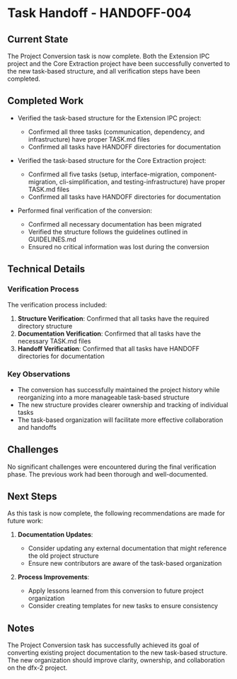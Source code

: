 # Task Handoff - HANDOFF-004

## Current State

The Project Conversion task is now complete. Both the Extension IPC project and the Core Extraction project have been successfully converted to the new task-based structure, and all verification steps have been completed.

## Completed Work

- Verified the task-based structure for the Extension IPC project:

  - Confirmed all three tasks (communication, dependency, and infrastructure) have proper TASK.md files
  - Confirmed all tasks have HANDOFF directories for documentation

- Verified the task-based structure for the Core Extraction project:

  - Confirmed all five tasks (setup, interface-migration, component-migration, cli-simplification, and testing-infrastructure) have proper TASK.md files
  - Confirmed all tasks have HANDOFF directories for documentation

- Performed final verification of the conversion:
  - Confirmed all necessary documentation has been migrated
  - Verified the structure follows the guidelines outlined in GUIDELINES.md
  - Ensured no critical information was lost during the conversion

## Technical Details

### Verification Process

The verification process included:

1. **Structure Verification**: Confirmed that all tasks have the required directory structure
2. **Documentation Verification**: Confirmed that all tasks have the necessary TASK.md files
3. **Handoff Verification**: Confirmed that all tasks have HANDOFF directories for documentation

### Key Observations

- The conversion has successfully maintained the project history while reorganizing into a more manageable task-based structure
- The new structure provides clearer ownership and tracking of individual tasks
- The task-based organization will facilitate more effective collaboration and handoffs

## Challenges

No significant challenges were encountered during the final verification phase. The previous work had been thorough and well-documented.

## Next Steps

As this task is now complete, the following recommendations are made for future work:

1. **Documentation Updates**:

   - Consider updating any external documentation that might reference the old project structure
   - Ensure new contributors are aware of the task-based organization

2. **Process Improvements**:
   - Apply lessons learned from this conversion to future project organization
   - Consider creating templates for new tasks to ensure consistency

## Notes

The Project Conversion task has successfully achieved its goal of converting existing project documentation to the new task-based structure. The new organization should improve clarity, ownership, and collaboration on the dfx-2 project.
